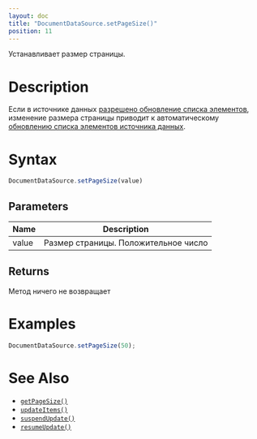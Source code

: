```yaml
---
layout: doc
title: "DocumentDataSource.setPageSize()"
position: 11
---
```


Устанавливает размер страницы.

# Description

Если в источнике данных [разрешено обновление списка элементов](../../BaseDataSource/BaseDataSource.resumeUpdate/),
изменение размера страницы приводит к автоматическому [обновлению списка элементов источника данных](../../BaseDataSource/BaseDataSource.updateItems/).

# Syntax

```js
DocumentDataSource.setPageSize(value)
```

## Parameters

|Name|Description|
|----|-----------|
|value|Размер страницы. Положительное число|

## Returns

Метод ничего не возвращает

# Examples

```js
DocumentDataSource.setPageSize(50);
```

# See Also

* [`getPageSize()`](../DocumentDataSource.getPageSize/)
* [`updateItems()`](../../BaseDataSource/BaseDataSource.updateItems/)
* [`suspendUpdate()`](../../BaseDataSource/BaseDataSource.suspendUpdate/)
* [`resumeUpdate()`](../../BaseDataSource/BaseDataSource.resumeUpdate/)
